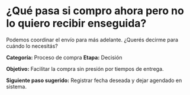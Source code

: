 # ¿Qué pasa si compro ahora pero no lo quiero recibir enseguida?

Podemos coordinar el envío para más adelante. ¿Querés decirme para cuándo lo necesitás?

**Categoría:** Proceso de compra
**Etapa:** Decisión

**Objetivo:** Facilitar la compra sin presión por tiempos de entrega.

**Siguiente paso sugerido:** Registrar fecha deseada y dejar agendado en sistema.
